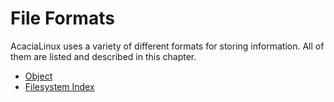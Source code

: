 # File Formats

AcaciaLinux uses a variety of different formats for storing information.
All of them are listed and described in this chapter.

- [Object](formats/object.md)
- [Filesystem Index](formats/index.md)
